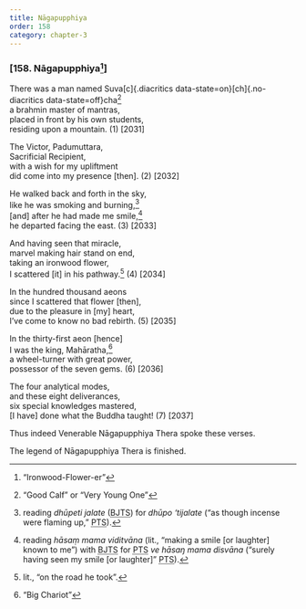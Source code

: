 ```yaml
---
title: Nāgapupphiya
order: 158
category: chapter-3
---
```


### \[158. Nāgapupphiya[^1]\]

There was a man named Suva[c]{.diacritics data-state=on}[ch]{.no-diacritics data-state=off}cha[^2]  
a brahmin master of mantras,  
placed in front by his own students,  
residing upon a mountain. (1) \[2031\]

The Victor, Padumuttara,  
Sacrificial Recipient,  
with a wish for my upliftment  
did come into my presence \[then\]. (2) \[2032\]

He walked back and forth in the sky,  
like he was smoking and burning,[^3]  
\[and\] after he had made me smile,[^4]  
he departed facing the east. (3) \[2033\]

And having seen that miracle,  
marvel making hair stand on end,  
taking an ironwood flower,  
I scattered \[it\] in his pathway.[^5] (4) \[2034\]

In the hundred thousand aeons  
since I scattered that flower \[then\],  
due to the pleasure in \[my\] heart,  
I’ve come to know no bad rebirth. (5) \[2035\]

In the thirty-first aeon \[hence\]  
I was the king, Mahāratha,[^6]  
a wheel-turner with great power,  
possessor of the seven gems. (6) \[2036\]

The four analytical modes,  
and these eight deliverances,  
six special knowledges mastered,  
\[I have\] done what the Buddha taught! (7) \[2037\]

Thus indeed Venerable Nāgapupphiya Thera spoke these verses.

The legend of Nāgapupphiya Thera is finished.

[^1]: “Ironwood-Flower-er”

[^2]: “Good Calf” or “Very Young One”

[^3]: reading *dhūpeti jalate* (<abbr title="Buddha Jayanthi Tripitaka Series">BJTS</abbr>) for *dhūpo ‘tijalate* (“as though incense were flaming up,” <abbr title="Pali Text Society">PTS</abbr>).

[^4]: reading *hāsaṃ mama viditvāna* (lit., “making a smile \[or laughter\] known to me”) with <abbr title="Buddha Jayanthi Tripitaka Series">BJTS</abbr> for <abbr title="Pali Text Society">PTS</abbr> *ve hāsaŋ mama disvāna* (“surely having seen my smile \[or laughter\]” <abbr title="Pali Text Society">PTS</abbr>).

[^5]: lit., “on the road he took”.

[^6]: “Big Chariot”
